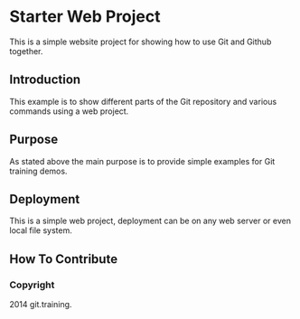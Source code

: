 # Starter Web Project

This is a simple website project for showing how to use Git and Github together.
## Introduction

This example is to show different parts of the Git repository and various commands using a web project.

## Purpose

As stated above the main purpose is to provide simple examples for Git training demos.

## Deployment

This is a simple web project, deployment can be on any web server or even local file system.

## How To Contribute

### Copyright
2014 git.training.